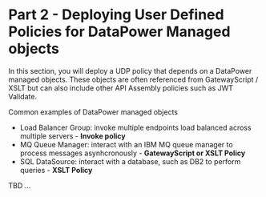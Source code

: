 # Part 2 - Deploying User Defined Policies for DataPower Managed objects

In this section, you will deploy a UDP policy that depends on a DataPower managed objects. These objects are often referenced from GatewayScript / XSLT but can also include other API Assembly policies such as JWT Validate. 

Common examples of DataPower managed objects
- Load Balancer Group: invoke multiple endpoints load balanced across multiple servers - **Invoke policy**
- MQ Queue Manager: interact with an IBM MQ queue manager to process messages asynhcronously - **GatewayScript or XSLT Policy**
- SQL DataSource: interact with a database, such as DB2 to perform queries - **XSLT Policy**

TBD ...